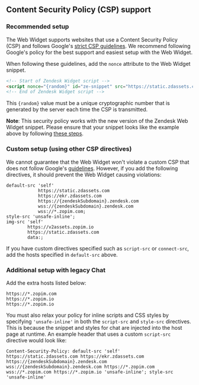 ## Content Security Policy (CSP) support

### Recommended setup

The Web Widget supports websites that use a Content Security Policy (CSP) and follows Google's [strict CSP guidelines](https://csp.withgoogle.com/docs/strict-csp.html). We recommend following Google's policy for the best support and easiest setup with the Web Widget.

When following these guidelines, add the `nonce` attribute to the Web Widget snippet.

```html
<!-- Start of Zendesk Widget script -->
<script nonce="{random}" id="ze-snippet" src="https://static.zdassets.com/ekr/snippet.js?key=xxxxxxxx-xxxx-xxxx-xxxx-xxxxxxxxxxxx"> </script>
<!-- End of Zendesk Widget script -->
```

This `{random}` value must be a unique cryptographic number that is generated by the server each time the CSP is transmitted.

**Note**: This security policy works with the new version of the Zendesk Web Widget snippet. Please ensure that your snippet looks like the example above by following [these steps](https://developer.zendesk.com/embeddables/docs/widget/csp#using-the-new-snippet).

### Custom setup (using other CSP directives)

We cannot guarantee that the Web Widget won't violate a custom CSP that does not follow Google's [guidelines](https://csp.withgoogle.com/docs/strict-csp.html). However, if you add the following directives, it should prevent the Web Widget causing violations:

```
default-src 'self'
            https://static.zdassets.com
            https://ekr.zdassets.com
            https://{zendeskSubdomain}.zendesk.com
            wss://{zendeskSubdomain}.zendesk.com
            wss://*.zopim.com;
style-src 'unsafe-inline';
img-src 'self'
        https://v2assets.zopim.io
        https://static.zdassets.com
        data:;
```

If you have custom directives specified such as `script-src` or `connect-src`, add the hosts specified in `default-src` above.

### Additional setup with legacy Chat

Add the extra hosts listed below:

```
https://*.zopim.com
https://*.zopim.io
https://*.zopim.io
```

You must also relax your policy for inline scripts and CSS styles by specifying `'unsafe-inline'` in both the `script-src` and `style-src` directives. This is because the snippet and styles for chat are injected into the host page at runtime. An example header that uses a custom `script-src` directive would look like:

```
Content-Security-Policy: default-src 'self' https://static.zdassets.com https://ekr.zdassets.com https://{zendeskSubdomain}.zendesk.com wss://{zendeskSubdomain}.zendesk.com https://*.zopim.com wss://*.zopim.com https://*.zopim.io 'unsafe-inline'; style-src 'unsafe-inline'
```
